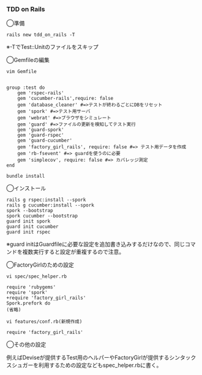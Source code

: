 ### TDD on Rails

◯準備

	rails new tdd_on_rails -T

※-TでTest::Unitのファイルをスキップ

◯Gemfileの編集

	vim Gemfile


	group :test do
		gem 'rspec-rails'
		gem 'cucumber-rails',require: false
		gem 'database_cleaner' #=>テストが終わるごとにDBをリセット
		gem 'spork' #=>テスト用サーバ
		gem 'webrat' #=>ブラウザをシミュレート
		gem 'guard' #=>ファイルの更新を検知してテスト実行
		gem 'guard-spork' 
		gem 'guard-rspec'
		gem 'guard-cucumber'
		gem 'factory_girl_rails', require: false #=> テスト用データを作成
		gem 'rb-fsevent' #=> guardを使うのに必要
		gem 'simplecov', require: false #=> カバレッジ測定
	end
	
	bundle install


◯インストール

	rails g rspec:install --spork
	rails g cucumber:install --spork
	spork --bootstrap
	spork cucumber --bootstrap
	guard init spork
	guard init cucumber
	guard init rspec
	
※guard initはGuardfileに必要な設定を追加書き込みするだけなので、同じコマンドを複数実行すると設定が重複するので注意。

◯FactoryGirlのための設定
	
	vi spec/spec_helper.rb
	
	require 'rubygems'
	require 'spork'
	+require 'factory_girl_rails'
	Spork.prefork do 
	(省略)
	
	vi features/conf.rb(新規作成)
	
	require 'factory_girl_rails'
	
◯その他の設定

例えばDeviseが提供するTest用のヘルパーやFactoryGirlが提供するシンタックスシュガーを利用するための設定などもspec_helper.rbに書く。










